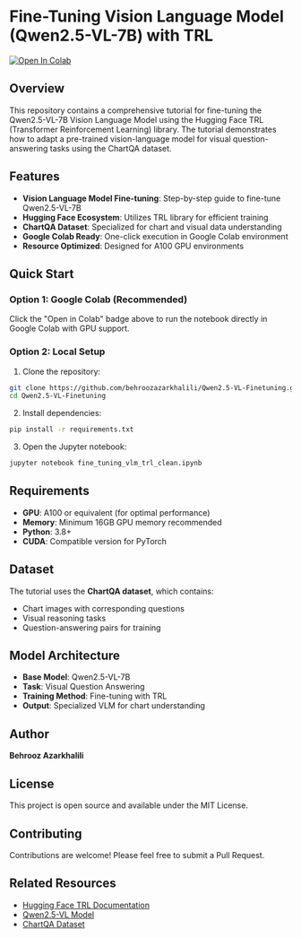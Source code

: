 # Fine-Tuning Vision Language Model (Qwen2.5-VL-7B) with TRL

[![Open In Colab](https://colab.research.google.com/assets/colab-badge.svg)](https://colab.research.google.com/github/behroozazarkhalili/Qwen2.5-VL-Finetuning/blob/main/fine_tuning_vlm_trl_clean.ipynb)

## Overview

This repository contains a comprehensive tutorial for fine-tuning the Qwen2.5-VL-7B Vision Language Model using the Hugging Face TRL (Transformer Reinforcement Learning) library. The tutorial demonstrates how to adapt a pre-trained vision-language model for visual question-answering tasks using the ChartQA dataset.

## Features

- **Vision Language Model Fine-tuning**: Step-by-step guide to fine-tune Qwen2.5-VL-7B
- **Hugging Face Ecosystem**: Utilizes TRL library for efficient training
- **ChartQA Dataset**: Specialized for chart and visual data understanding
- **Google Colab Ready**: One-click execution in Google Colab environment
- **Resource Optimized**: Designed for A100 GPU environments

## Quick Start

### Option 1: Google Colab (Recommended)
Click the "Open in Colab" badge above to run the notebook directly in Google Colab with GPU support.

### Option 2: Local Setup
1. Clone the repository:
```bash
git clone https://github.com/behroozazarkhalili/Qwen2.5-VL-Finetuning.git
cd Qwen2.5-VL-Finetuning
```

2. Install dependencies:
```bash
pip install -r requirements.txt
```

3. Open the Jupyter notebook:
```bash
jupyter notebook fine_tuning_vlm_trl_clean.ipynb
```

## Requirements

- **GPU**: A100 or equivalent (for optimal performance)
- **Memory**: Minimum 16GB GPU memory recommended
- **Python**: 3.8+
- **CUDA**: Compatible version for PyTorch

## Dataset

The tutorial uses the **ChartQA dataset**, which contains:
- Chart images with corresponding questions
- Visual reasoning tasks
- Question-answering pairs for training

## Model Architecture

- **Base Model**: Qwen2.5-VL-7B
- **Task**: Visual Question Answering
- **Training Method**: Fine-tuning with TRL
- **Output**: Specialized VLM for chart understanding

## Author

**Behrooz Azarkhalili**

## License

This project is open source and available under the MIT License.

## Contributing

Contributions are welcome! Please feel free to submit a Pull Request.

## Related Resources

- [Hugging Face TRL Documentation](https://huggingface.co/docs/trl)
- [Qwen2.5-VL Model](https://huggingface.co/Qwen/Qwen2.5-VL-7B)
- [ChartQA Dataset](https://huggingface.co/datasets/HuggingFaceM4/ChartQA) 